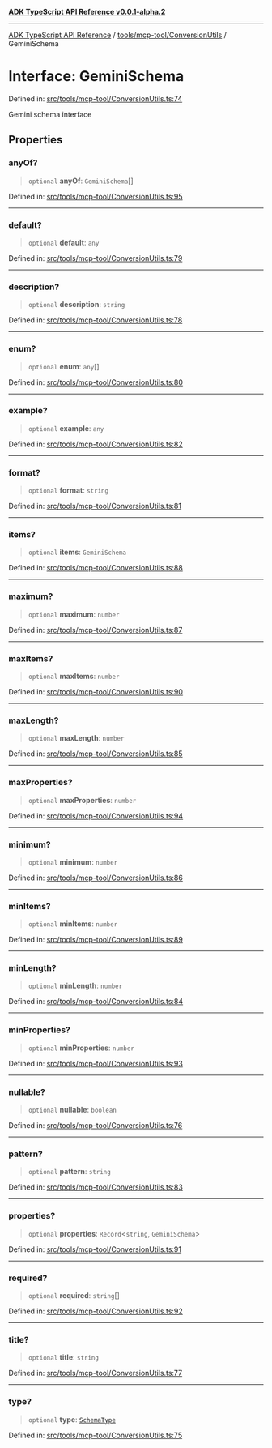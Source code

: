 [**ADK TypeScript API Reference v0.0.1-alpha.2**](../../../../README.md)

***

[ADK TypeScript API Reference](../../../../modules.md) / [tools/mcp-tool/ConversionUtils](../README.md) / GeminiSchema

# Interface: GeminiSchema

Defined in: [src/tools/mcp-tool/ConversionUtils.ts:74](https://github.com/njraladdin/adk-typescript/blob/main/src/tools/mcp-tool/ConversionUtils.ts#L74)

Gemini schema interface

## Properties

### anyOf?

> `optional` **anyOf**: `GeminiSchema`[]

Defined in: [src/tools/mcp-tool/ConversionUtils.ts:95](https://github.com/njraladdin/adk-typescript/blob/main/src/tools/mcp-tool/ConversionUtils.ts#L95)

***

### default?

> `optional` **default**: `any`

Defined in: [src/tools/mcp-tool/ConversionUtils.ts:79](https://github.com/njraladdin/adk-typescript/blob/main/src/tools/mcp-tool/ConversionUtils.ts#L79)

***

### description?

> `optional` **description**: `string`

Defined in: [src/tools/mcp-tool/ConversionUtils.ts:78](https://github.com/njraladdin/adk-typescript/blob/main/src/tools/mcp-tool/ConversionUtils.ts#L78)

***

### enum?

> `optional` **enum**: `any`[]

Defined in: [src/tools/mcp-tool/ConversionUtils.ts:80](https://github.com/njraladdin/adk-typescript/blob/main/src/tools/mcp-tool/ConversionUtils.ts#L80)

***

### example?

> `optional` **example**: `any`

Defined in: [src/tools/mcp-tool/ConversionUtils.ts:82](https://github.com/njraladdin/adk-typescript/blob/main/src/tools/mcp-tool/ConversionUtils.ts#L82)

***

### format?

> `optional` **format**: `string`

Defined in: [src/tools/mcp-tool/ConversionUtils.ts:81](https://github.com/njraladdin/adk-typescript/blob/main/src/tools/mcp-tool/ConversionUtils.ts#L81)

***

### items?

> `optional` **items**: `GeminiSchema`

Defined in: [src/tools/mcp-tool/ConversionUtils.ts:88](https://github.com/njraladdin/adk-typescript/blob/main/src/tools/mcp-tool/ConversionUtils.ts#L88)

***

### maximum?

> `optional` **maximum**: `number`

Defined in: [src/tools/mcp-tool/ConversionUtils.ts:87](https://github.com/njraladdin/adk-typescript/blob/main/src/tools/mcp-tool/ConversionUtils.ts#L87)

***

### maxItems?

> `optional` **maxItems**: `number`

Defined in: [src/tools/mcp-tool/ConversionUtils.ts:90](https://github.com/njraladdin/adk-typescript/blob/main/src/tools/mcp-tool/ConversionUtils.ts#L90)

***

### maxLength?

> `optional` **maxLength**: `number`

Defined in: [src/tools/mcp-tool/ConversionUtils.ts:85](https://github.com/njraladdin/adk-typescript/blob/main/src/tools/mcp-tool/ConversionUtils.ts#L85)

***

### maxProperties?

> `optional` **maxProperties**: `number`

Defined in: [src/tools/mcp-tool/ConversionUtils.ts:94](https://github.com/njraladdin/adk-typescript/blob/main/src/tools/mcp-tool/ConversionUtils.ts#L94)

***

### minimum?

> `optional` **minimum**: `number`

Defined in: [src/tools/mcp-tool/ConversionUtils.ts:86](https://github.com/njraladdin/adk-typescript/blob/main/src/tools/mcp-tool/ConversionUtils.ts#L86)

***

### minItems?

> `optional` **minItems**: `number`

Defined in: [src/tools/mcp-tool/ConversionUtils.ts:89](https://github.com/njraladdin/adk-typescript/blob/main/src/tools/mcp-tool/ConversionUtils.ts#L89)

***

### minLength?

> `optional` **minLength**: `number`

Defined in: [src/tools/mcp-tool/ConversionUtils.ts:84](https://github.com/njraladdin/adk-typescript/blob/main/src/tools/mcp-tool/ConversionUtils.ts#L84)

***

### minProperties?

> `optional` **minProperties**: `number`

Defined in: [src/tools/mcp-tool/ConversionUtils.ts:93](https://github.com/njraladdin/adk-typescript/blob/main/src/tools/mcp-tool/ConversionUtils.ts#L93)

***

### nullable?

> `optional` **nullable**: `boolean`

Defined in: [src/tools/mcp-tool/ConversionUtils.ts:76](https://github.com/njraladdin/adk-typescript/blob/main/src/tools/mcp-tool/ConversionUtils.ts#L76)

***

### pattern?

> `optional` **pattern**: `string`

Defined in: [src/tools/mcp-tool/ConversionUtils.ts:83](https://github.com/njraladdin/adk-typescript/blob/main/src/tools/mcp-tool/ConversionUtils.ts#L83)

***

### properties?

> `optional` **properties**: `Record`\<`string`, `GeminiSchema`\>

Defined in: [src/tools/mcp-tool/ConversionUtils.ts:91](https://github.com/njraladdin/adk-typescript/blob/main/src/tools/mcp-tool/ConversionUtils.ts#L91)

***

### required?

> `optional` **required**: `string`[]

Defined in: [src/tools/mcp-tool/ConversionUtils.ts:92](https://github.com/njraladdin/adk-typescript/blob/main/src/tools/mcp-tool/ConversionUtils.ts#L92)

***

### title?

> `optional` **title**: `string`

Defined in: [src/tools/mcp-tool/ConversionUtils.ts:77](https://github.com/njraladdin/adk-typescript/blob/main/src/tools/mcp-tool/ConversionUtils.ts#L77)

***

### type?

> `optional` **type**: [`SchemaType`](../enumerations/SchemaType.md)

Defined in: [src/tools/mcp-tool/ConversionUtils.ts:75](https://github.com/njraladdin/adk-typescript/blob/main/src/tools/mcp-tool/ConversionUtils.ts#L75)
